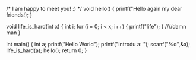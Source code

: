 /*
  I am happy to meet you! :)
  */
  void hello()
  {
  printf("Hello again my dear friends!);
  }
  
  void life_is_hard(int x)
  {
  int i;
  for (i = 0; i < x; i++)
  {
  printf("life");
  }
  ////damn man
  }
  
  int main()
  {
  int a;
  printf("Hello World");
  printf("Introdu a: "); 
  scanf("%d",&a);
  life_is_hard(a);
  hello();
  return 0;
  }
  
